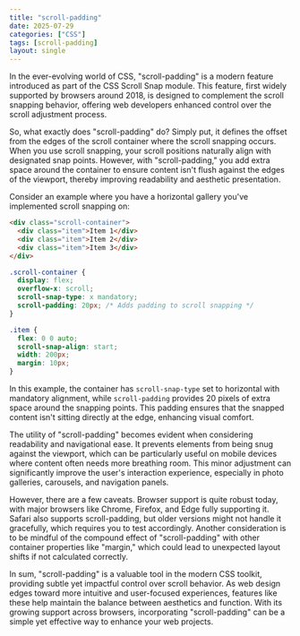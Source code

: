 ```yaml
---
title: "scroll-padding"
date: 2025-07-29
categories: ["CSS"]
tags: [scroll-padding]
layout: single
---
```


In the ever-evolving world of CSS, "scroll-padding" is a modern feature introduced as part of the CSS Scroll Snap module. This feature, first widely supported by browsers around 2018, is designed to complement the scroll snapping behavior, offering web developers enhanced control over the scroll adjustment process.

So, what exactly does "scroll-padding" do? Simply put, it defines the offset from the edges of the scroll container where the scroll snapping occurs. When you use scroll snapping, your scroll positions naturally align with designated snap points. However, with "scroll-padding," you add extra space around the container to ensure content isn't flush against the edges of the viewport, thereby improving readability and aesthetic presentation.

Consider an example where you have a horizontal gallery you've implemented scroll snapping on:

```html
<div class="scroll-container">
  <div class="item">Item 1</div>
  <div class="item">Item 2</div>
  <div class="item">Item 3</div>
</div>
```

```css
.scroll-container {
  display: flex;
  overflow-x: scroll;
  scroll-snap-type: x mandatory;
  scroll-padding: 20px; /* Adds padding to scroll snapping */
}

.item {
  flex: 0 0 auto;
  scroll-snap-align: start;
  width: 200px;
  margin: 10px;
}
```

In this example, the container has `scroll-snap-type` set to horizontal with mandatory alignment, while `scroll-padding` provides 20 pixels of extra space around the snapping points. This padding ensures that the snapped content isn't sitting directly at the edge, enhancing visual comfort.

The utility of "scroll-padding" becomes evident when considering readability and navigational ease. It prevents elements from being snug against the viewport, which can be particularly useful on mobile devices where content often needs more breathing room. This minor adjustment can significantly improve the user's interaction experience, especially in photo galleries, carousels, and navigation panels.

However, there are a few caveats. Browser support is quite robust today, with major browsers like Chrome, Firefox, and Edge fully supporting it. Safari also supports scroll-padding, but older versions might not handle it gracefully, which requires you to test accordingly. Another consideration is to be mindful of the compound effect of "scroll-padding" with other container properties like "margin," which could lead to unexpected layout shifts if not calculated correctly.

In sum, "scroll-padding" is a valuable tool in the modern CSS toolkit, providing subtle yet impactful control over scroll behavior. As web design edges toward more intuitive and user-focused experiences, features like these help maintain the balance between aesthetics and function. With its growing support across browsers, incorporating "scroll-padding" can be a simple yet effective way to enhance your web projects.

